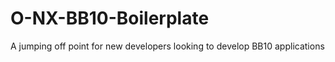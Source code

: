 # O-NX-BB10-Boilerplate
A jumping off point for new developers looking to develop BB10 applications
